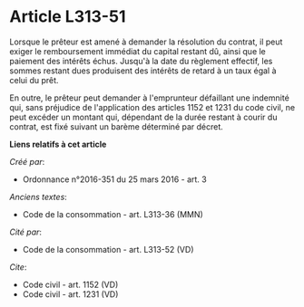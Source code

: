 # Article L313-51

Lorsque le prêteur est amené à demander la résolution du contrat, il peut exiger le remboursement immédiat du capital restant
dû, ainsi que le paiement des intérêts échus. Jusqu'à la date du règlement effectif, les sommes restant dues produisent des
intérêts de retard à un taux égal à celui du prêt.

En outre, le prêteur peut demander à l'emprunteur défaillant une indemnité qui, sans préjudice de l'application des articles
1152 et 1231 du code civil, ne peut excéder un montant qui, dépendant de la durée restant à courir du contrat, est fixé
suivant un barème déterminé par décret.

**Liens relatifs à cet article**

_Créé par_:

  - Ordonnance n°2016-351 du 25 mars 2016 - art. 3

_Anciens textes_:

  - Code de la consommation - art. L313-36 (MMN)

_Cité par_:

  - Code de la consommation - art. L313-52 (VD)

_Cite_:

  - Code civil - art. 1152 (VD)
  - Code civil - art. 1231 (VD)
